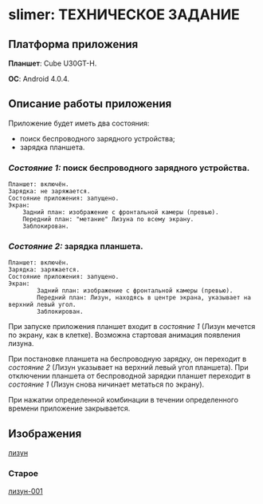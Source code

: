 # slimer: ТЕХНИЧЕСКОЕ ЗАДАНИЕ

## Платформа приложения

**Планшет**: Cube U30GT-H.

**ОС**: Android 4.0.4.

## Описание работы приложения

Приложение будет иметь два состояния:
- поиск беспроводного зарядного устройства;
- зарядка планшета.

### _Состояние 1:_ поиск беспроводного зарядного устройства.
    Планшет: включён.
    Зарядка: не заряжается.
    Состояние приложения: запущено.
    Экран:
        Задний план: изображение с фронтальной камеры (превью).
        Передний план: "метание" Лизуна по всему экрану.
        Заблокирован.

### _Состояние 2:_ зарядка планшета.
    Планшет: включён.
    Зарядка: заряжается.
    Состояние приложения: запущено.
    Экран:
            Задний план: изображение с фронтальной камеры (превью).
            Передний план: Лизун, находясь в центре экрана, указывает на верхний левый угол.
            Заблокирован.

При запуске приложения планшет входит в _состояние 1_ (Лизун мечется по экрану, как в клетке).
Возможна стартовая анимация появления лизуна.

При постановке планшета на беспроводную зарядку, он переходит в _состояние 2_ (Лизун указывает на верхний левый угол планшета).
При отключении планшета от беспроводной зарядки планшет переходит в _состояние 1_ (Лизун снова ничинает метаться по экрану).

При нажатии определенной комбинации в течении определенного времени приложение закрывается.

## Изображения

[лизун](https://raw.githubusercontent.com/remfils/slimer/master/img/test/lizun-002.png)

### Старое

[лизун-001](https://raw.githubusercontent.com/remfils/slimer/master/img/test/lizun-001.png)